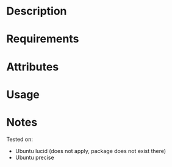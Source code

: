 Description
===========

Requirements
============

Attributes
==========

Usage
=====

Notes
=====

Tested on:

* Ubuntu lucid (does not apply, package does not exist there)
* Ubuntu precise
